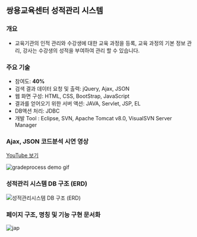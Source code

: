 ## 쌍용교육센터 성적관리 시스템

### 개요
* 교육기관의 인적 관리와 수강생에 대한 교육 과정을 등록, 교육 과정의 기본 정보 관리, 강사는 수강생의 성적을 부여하여 관리 할 수 있습니다.
  
### 주요 기술
* 참여도: **40%**
* 검색 결과 데이터 요청 및 출력: jQuery, Ajax, JSON
* 웹 화면 구성: HTML, CSS, BootStrap, JavaScript
* 결과를 얻어오기 위한 서버 액션: JAVA, Servlet, JSP, EL
* DB액션 처리: JDBC
* 개발 Tool : Eclipse, SVN, Apache Tomcat v8.0, VisualSVN Server Manager

### Ajax, JSON 코드분석 시연 영상
[YouTube 보기](https://youtu.be/2gtT-Kq7P9g)

![gradeprocess demo gif](https://cloud.githubusercontent.com/assets/25098075/23864998/8f3e5dd2-0857-11e7-8daa-abb78a105a2d.gif)
 
### 성적관리 시스템 DB 구조 (ERD)
![성적관리시스템 DB 구조 (ERD)](https://cloud.githubusercontent.com/assets/25098075/23881907/c84d7164-08a0-11e7-825a-7740d0e3f305.png)

### 페이지 구조, 명칭 및 기능 구현 문서화
![jap](https://cloud.githubusercontent.com/assets/25098075/23934899/bbd5aa64-098b-11e7-867f-f5ae5ab91fcb.jpg)
